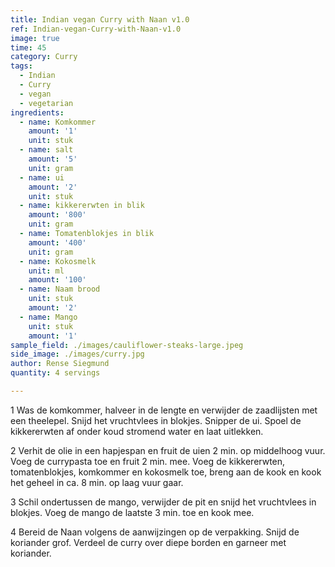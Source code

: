 ```yaml
---
title: Indian vegan Curry with Naan v1.0
ref: Indian-vegan-Curry-with-Naan-v1.0
image: true
time: 45
category: Curry
tags:
  - Indian
  - Curry
  - vegan
  - vegetarian
ingredients:
  - name: Komkommer
    amount: '1'
    unit: stuk
  - name: salt
    amount: '5'
    unit: gram
  - name: ui
    amount: '2'
    unit: stuk
  - name: kikkererwten in blik
    amount: '800'
    unit: gram
  - name: Tomatenblokjes in blik
    amount: '400'
    unit: gram
  - name: Kokosmelk
    unit: ml
    amount: '100'
  - name: Naam brood
    unit: stuk
    amount: '2'
  - name: Mango
    unit: stuk
    amount: '1'
sample_field: ./images/cauliflower-steaks-large.jpeg
side_image: ./images/curry.jpg
author: Rense Siegmund
quantity: 4 servings

---
```


1
Was de komkommer, halveer in de lengte en verwijder de zaadlijsten met een theelepel. Snijd het vruchtvlees in blokjes. Snipper de ui. Spoel de kikkererwten af onder koud stromend water en laat uitlekken.

2
Verhit de olie in een hapjespan en fruit de uien 2 min. op middelhoog vuur. Voeg de currypasta toe en fruit 2 min. mee. Voeg de kikkererwten, tomatenblokjes, komkommer en kokosmelk toe, breng aan de kook en kook het geheel in ca. 8 min. op laag vuur gaar.

3
Schil ondertussen de mango, verwijder de pit en snijd het vruchtvlees in blokjes. Voeg de mango de laatste 3 min. toe en kook mee.

4
Bereid de Naan volgens de aanwijzingen op de verpakking. Snijd de koriander grof. Verdeel de curry over diepe borden en garneer met koriander.



